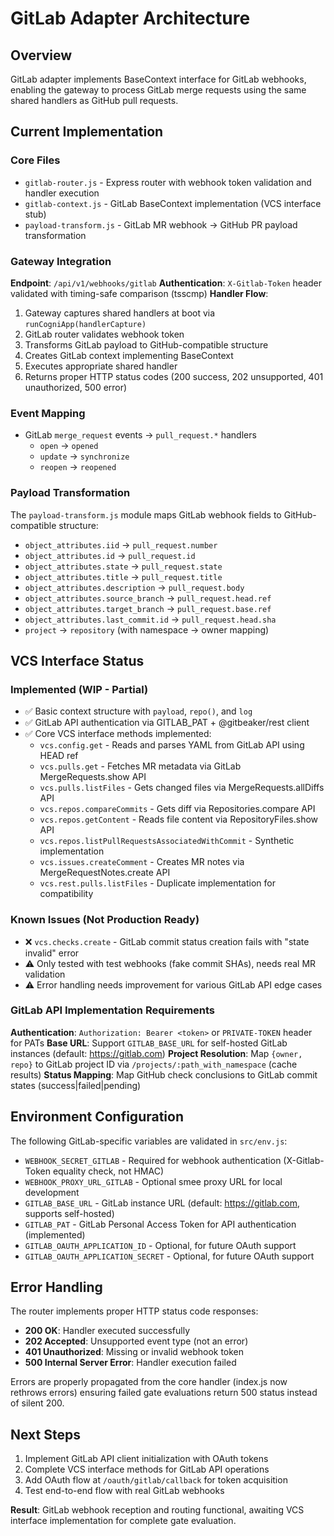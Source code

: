 # GitLab Adapter Architecture

## Overview
GitLab adapter implements BaseContext interface for GitLab webhooks, enabling the gateway to process GitLab merge requests using the same shared handlers as GitHub pull requests.

## Current Implementation

### Core Files
- `gitlab-router.js` - Express router with webhook token validation and handler execution
- `gitlab-context.js` - GitLab BaseContext implementation (VCS interface stub)
- `payload-transform.js` - GitLab MR webhook → GitHub PR payload transformation

### Gateway Integration
**Endpoint**: `/api/v1/webhooks/gitlab`
**Authentication**: `X-Gitlab-Token` header validated with timing-safe comparison (tsscmp)
**Handler Flow**:
1. Gateway captures shared handlers at boot via `runCogniApp(handlerCapture)`
2. GitLab router validates webhook token
3. Transforms GitLab payload to GitHub-compatible structure
4. Creates GitLab context implementing BaseContext
5. Executes appropriate shared handler
6. Returns proper HTTP status codes (200 success, 202 unsupported, 401 unauthorized, 500 error)

### Event Mapping
- GitLab `merge_request` events → `pull_request.*` handlers
  - `open` → `opened`
  - `update` → `synchronize`
  - `reopen` → `reopened`

### Payload Transformation
The `payload-transform.js` module maps GitLab webhook fields to GitHub-compatible structure:
- `object_attributes.iid` → `pull_request.number`
- `object_attributes.id` → `pull_request.id`
- `object_attributes.state` → `pull_request.state`
- `object_attributes.title` → `pull_request.title`
- `object_attributes.description` → `pull_request.body`
- `object_attributes.source_branch` → `pull_request.head.ref`
- `object_attributes.target_branch` → `pull_request.base.ref`
- `object_attributes.last_commit.id` → `pull_request.head.sha`
- `project` → `repository` (with namespace → owner mapping)

## VCS Interface Status

### Implemented (WIP - Partial)
- ✅ Basic context structure with `payload`, `repo()`, and `log`
- ✅ GitLab API authentication via GITLAB_PAT + @gitbeaker/rest client
- ✅ Core VCS interface methods implemented:
  - `vcs.config.get` - Reads and parses YAML from GitLab API using HEAD ref
  - `vcs.pulls.get` - Fetches MR metadata via GitLab MergeRequests.show API
  - `vcs.pulls.listFiles` - Gets changed files via MergeRequests.allDiffs API
  - `vcs.repos.compareCommits` - Gets diff via Repositories.compare API  
  - `vcs.repos.getContent` - Reads file content via RepositoryFiles.show API
  - `vcs.repos.listPullRequestsAssociatedWithCommit` - Synthetic implementation
  - `vcs.issues.createComment` - Creates MR notes via MergeRequestNotes.create API
  - `vcs.rest.pulls.listFiles` - Duplicate implementation for compatibility

### Known Issues (Not Production Ready)
- ❌ `vcs.checks.create` - GitLab commit status creation fails with "state invalid" error
- ⚠️ Only tested with test webhooks (fake commit SHAs), needs real MR validation
- ⚠️ Error handling needs improvement for various GitLab API edge cases

### GitLab API Implementation Requirements
**Authentication**: `Authorization: Bearer <token>` or `PRIVATE-TOKEN` header for PATs
**Base URL**: Support `GITLAB_BASE_URL` for self-hosted GitLab instances (default: https://gitlab.com)
**Project Resolution**: Map `{owner, repo}` to GitLab project ID via `/projects/:path_with_namespace` (cache results)
**Status Mapping**: Map GitHub check conclusions to GitLab commit states (success|failed|pending)

## Environment Configuration
The following GitLab-specific variables are validated in `src/env.js`:
- `WEBHOOK_SECRET_GITLAB` - Required for webhook authentication (X-Gitlab-Token equality check, not HMAC)
- `WEBHOOK_PROXY_URL_GITLAB` - Optional smee proxy URL for local development  
- `GITLAB_BASE_URL` - GitLab instance URL (default: https://gitlab.com, supports self-hosted)
- `GITLAB_PAT` - GitLab Personal Access Token for API authentication (implemented)
- `GITLAB_OAUTH_APPLICATION_ID` - Optional, for future OAuth support
- `GITLAB_OAUTH_APPLICATION_SECRET` - Optional, for future OAuth support

## Error Handling
The router implements proper HTTP status code responses:
- **200 OK**: Handler executed successfully
- **202 Accepted**: Unsupported event type (not an error)
- **401 Unauthorized**: Missing or invalid webhook token
- **500 Internal Server Error**: Handler execution failed

Errors are properly propagated from the core handler (index.js now rethrows errors) ensuring failed gate evaluations return 500 status instead of silent 200.

## Next Steps
1. Implement GitLab API client initialization with OAuth tokens
2. Complete VCS interface methods for GitLab API operations
3. Add OAuth flow at `/oauth/gitlab/callback` for token acquisition
4. Test end-to-end flow with real GitLab webhooks

**Result**: GitLab webhook reception and routing functional, awaiting VCS interface implementation for complete gate evaluation.